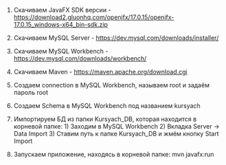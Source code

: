 1. Скачиваем JavaFX SDK версии - https://download2.gluonhq.com/openjfx/17.0.15/openjfx-17.0.15_windows-x64_bin-sdk.zip

2. Скачиваем MySQL Server - https://dev.mysql.com/downloads/installer/

3. Скачиваем MySQL Workbench - https://dev.mysql.com/downloads/workbench/

4. Скачиваем Maven - https://maven.apache.org/download.cgi

5. Создаем connection в MySQL Workbench, называем root и задаём пароль root

5. Создаем Schema в MySQL Workbench под названием kursyach

6. Импортируем БД из папки Kursyach_DB, которая находится в корневой папке:  1) Заходим в MySQL Workbench
                                                                             2) Вкладка Server -> Data Import
                                                                             3) Ставим путь к папке Kursyach_DB и жмём кнопку Start Import
7. Запускаем приложение, находясь в корневой папке: mvn javafx:run

